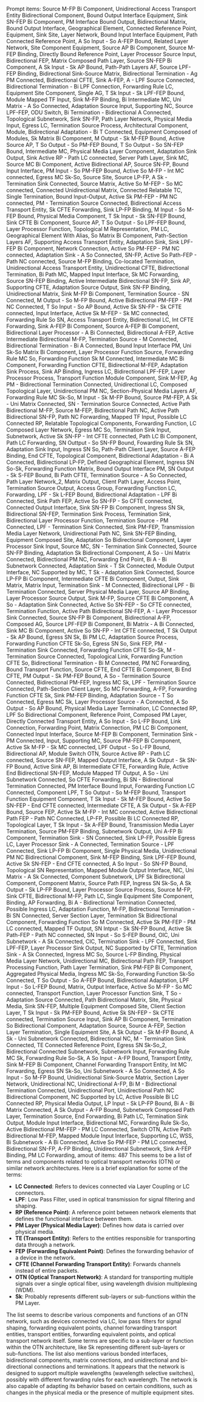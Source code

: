 Prompt items: 
Source M-FP Bi Component, Unidirectional Access Transport Entity Bidirectional Component, Bound Output Interface Equipment, Sink SN-FEP Bi Component, PM Interface Bound Output, Bidirectional Matrix, Bound Output Interface, Geographical Element, Connected Reference Point, Equipment, Sink Site, Layer Network, Bound Input Interface Equipment, Path Connected Reference Point, A So Input - So A-FEP Bound, Related Layer Network, Site Component Equipment, Source AP Bi Component, Source M-FEP Binding, Directly Bound Reference Point, Layer Processor Source Input, Bidirectional FEP, Matrix Composed Path Layer, Source SN-FEP Bi Component, A Sk Input - Sk AP Bound, Path-Path Layers AF, Source LPF-FEP Binding, Bidirectional Sink-Source Matrix, Bidirectional Termination - Ag PM Connected, Bidirectional CFTE, Sink A-FEP, A - LPF Source Connected, Bidirectional Termination - Bi LPF Connection, Forwarding Rule LC, Equipment Site Component, Single AG, T Sk Input - Sk LPF-FEP Bound, Module Mapped TF Input, Sink M-FP Binding, Bi Intermediate MC, Uni Matrix - A So Connected, Adaptation Source Input, Supporting NC, Source LPF-FEP, ODU Switch, Bi Termination - Bidirectional A Connected, Topological Subnetwork, Sink SN-FP, Path Layer Network, Physical Media Input, Egress LC, Termination Source Process, Architectural Component, Module, Bidirectional Adaptation - Bi T Connected, Equipment Composed of Modules, Sk Matrix Bi Component, M Output - Sk M-FEP Bound, Active Source AP, T So Output - So PM-FEP Bound, T So Output - So SN-FEP Bound, Intermediate MC, Physical Media Layer Component, Adaptation Sink Output, Sink Active RP - Path LC connected, Server Path Layer, Sink MC, Source MC Bi Component, Active Bidirectional AP, Source SN-FP, Bound Input Interface, PM Input - So PM-FEP Bound, Active So M-FP - Int MC connected, Egress MC Sk-So, Source Site, Source LP-FP, A Sk - Termination Sink Connected, Source Matrix, Active So M-FEP - So MC connected, Connected Unidirectional Matrix, Connected Relatable TC, Single Termination, Bound Input-Output, Active Sk PM-FEP - PM NC connected, PM - Termination Source Connected, Bidirectional Access Transport Entity, Sk CFTE Forwarding, Sink LP-FP Binding, M Input - So M-FEP Bound, Physical Media Component, T Sk Input - Sk SN-FEP Bound, Sink CFTE Bi Component, Source AP, T So Output - So LPF-FEP Bound, Layer Processor Function, Topological M Representation, PM LC, Geographical Element With Alias, So Matrix Bi Component, Path-Section Layers AF, Supporting Access Transport Entity, Adaptation Sink, Sink LPF-FEP Bi Component, Network Connection, Active So PM-FEP - PM NC connected, Adaptation Sink - A So Connected, SN-FP, Active So Path-FEP - Path NC connected, Source M-FP Binding, Co-located Termination, Unidirectional Access Transport Entity, Unidirectional CFTE, Bidirectional Termination, Bi Path MC, Mapped Input Interface, Sk MC Forwarding, Source SN-FEP Binding, Active Intermediate Bidirectional SN-FP, Sink AP, Supporting CFTE, Adaptation Source Output, Sink SN-FP Binding, Unidirectional Matrix, Sink M-FP Bi Component, Termination Source - SN Connected, M Output - So M-FP Bound, Active Bidirectional PM-FEP - PM NC Connected, T So Input - So AP Bound, Active Sk SN-FP - Sk CFTE connected, Input Interface, Active Sk M-FEP - Sk MC connected, Forwarding Rule So SN, Access Transport Entity, Bidirectional LC, Int CFTE Forwarding, Sink A-FEP Bi Component, Source A-FEP Bi Component, Bidirectional Layer Processor - A Bi Connected, Bidirectional A-FEP, Active Intermediate Bidirectional M-FP, Termination Source - M Connected, Bidirectional Termination - Bi A Connected, Bound Input Interface PM, Uni Sk-So Matrix Bi Component, Layer Processor Function Source, Forwarding Rule MC So, Forwarding Function Sk M Connected, Intermediate MC Bi Component, Forwarding Function CFTE, Bidirectional M-FEP, Adaptation Sink Process, Sink AP Binding, Ingress LC, Bidirectional LPF-FEP, Layer Processor Process, Transport Function Module Component, Sink M-FEP, Ag PM - Bidirectional Termination Connected, Unidirectional LC, Composed Topological Layer, Unidirectional PM NC, Section-Physical Media Layers AF, Forwarding Rule MC Sk-So, M Input - Sk M-FP Bound, Source PM-FEP, A Sk - Uni Matrix Connected, SN - Termination Source Connected, Active Path Bidirectional M-FP, Source M-FEP, Bidirectional Path NC, Active Path Bidirectional SN-FP, Path NC Forwarding, Mapped TF Input, Possible LC Connected RP, Relatable Topological Components, Forwarding Function, LC Composed Layer Network, Egress MC So, Termination Sink Input, Subnetwork, Active Sk SN-FP - Int CFTE connected, Path LC Bi Component, Path LC Forwarding, SN Outtput - So SN-FP Bound, Fowarding Rule Sk SN, Adaptation Sink Input, Ingress SN So, Path-Path Client Layer, Source A-FEP Binding, End CFTE, Topological Component, Bidirectional Adaptation - Bi A Connected, Bidirectional LP-FP, Defined Geographical Element, Ingress SN So-Sk, Forwarding Function Matrix, Bound Output Interface PM, SN Output - Sk S-FEP Bound, Bi Path CFTE, Termination Source - A So Connected, Path Layer Network_2, Matrix Output, Client Path Layer, Access Point, Termination Source Output, Access Group, Forwarding Function LC, Forwarding, LPF - Sk L-FEP Bound, Bidirectional Adaptation - LPF Bi Connected, Sink Path FEP, Active So SN-FP - So CFTE connected, Connected Output Interface, Sink SN-FP Bi Component, Ingress SN Sk, Bidirectional SN-FEP, Termination Sink Process, Termination Sink, Bidirectional Layer Processor Function, Termination Source - PM Connected, LPF - Termination Sink Connected, Sink PM-FEP, Transmission Media Layer Network, Unidirectional Path NC, Sink SN-FEP Binding, Equipment Composed Site, Adaptation So Bidirectional Component, Layer Processor Sink Input, Source MC, SN - Termination Sink Connected, Source SN-FP Binding, Adaptation Sk Bidirectional Component, A So - Uni Matrix Connected, Bidirectional PM NC, Forwarding End Point, Bi A - Bi Subnetwork Connected, Adaptation Sink - T Sk Connected, Module Output Interface, NC Supported by MC, T Sk - Adaptation Sink Connected, Source LP-FP Bi Component, Intermediate CFTE Bi Component, Output, Sink Matrix, Matrix Input, Termination Sink - M Connected, Bidirectional LPF - Bi Termination Connected, Server Physical Media Layer, Source AP Binding, Layer Processor Source Output, Sink M-FP, Source CFTE Bi Component, A So - Adaptation Sink Connected, Active So SN-FEP - So CFTE connected, Termination Function, Active Path Bidirectional SN-FEP, A - Layer Processor Sink Connected, Source SN-FP Bi Component, Bidirectional A-FP, Composed AG, Source LPF-FEP Bi Component, Bi Matrix - A Bi Connected, Sink MC Bi Component, Active So SN-FP - Int CFTE connected, T Sk Output - Sk AP Bound, Egress SN Sk, Bi PM LC, Adaptation Source Process, Forwarding Function CFTE Sk-So, Egress SN So, Sink FEP, PM - Termination Sink Connected, Forwarding Function CFTE So-Sk, M - Termination Source Connected, Topological Link, Forwarding Function CFTE So, Bidirectional Termination - Bi M Connected, PM NC Forwarding, Bound Transport Function, Source CFTE, End CFTE Bi Component, Bi End CFTE, PM Output - Sk PM-FEP Bound, A So - Termination Source Connected, Bidirectional PM-FEP, Ingress MC Sk, LPF - Termination Source Connected, Path-Section Client Layer, So MC Forwarding, A-FP, Forwarding Function CFTE Sk, Sink PM-FEP Binding, Adaptation Source - T So Connected, Egress MC Sk, Layer Processor Source - A Connected, A So Output - So AP Bound, Physical Media Layer Termination, LC Connected RP, LPF So Bidirectional Component, Reference Point, Composed PM Layer, Directly Connected Transport Entity, A So Input - So L-FP Bound, Link Connection, Forwarding Point, Matrix Connection, PM LC Bi Component, Connected Input Interface, Source M-FEP Bi Component, Termination Sink - PM Connected, Input, Supporting MC, Source PM-FEP Bi Component, Active Sk M-FP - Sk MC connected, LPF Output - So L-FP Bound, Bidirectional AP, Module Switch OTN, Source Active RP - Path LC connected, Source SN-FEP, Mapped Output Interface, A Sk Output - Sk SN-FP Bound, Active Sink AP, Bi Intermediate CFTE, Forwarding Rule, Active End Bidirectional SN-FEP, Module Mapped TF Output, A So - Uni Subnetwork Connected, So CFTE Forwarding, Bi SN - Bidirectional Termination Connected, PM Interface Bound Input, Forwarding Function LC Connected, Component LPF, T So Output - So M-FEP Bound, Transport Function Equipment Component, T Sk Input - Sk M-FEP Bound, Active So SN-FEP - End CFTE connected, Intermediate CFTE, A Sk Output - Sk A-FEP Bound, Source FEP, Active Sk M-FP - Int MC connected, Active Bidirectional Path FEP - Path NC Connected, LP-FP, Possible Bi LC Connected RP, Topological Layer, T Sk Input - Sk A-FEP Bound, Transmission Media Layer Termination, Source PM-FEP Binding, Subnetwork Output, Uni A-FP Bi Component, Termination Sink - SN Connected, Sink LP-FP, Possible Egress LC, Layer Processor Sink - A Connected, Termination Source - LPF Connected, Sink LP-FP Bi Component, Single Physical Media, Unidirectional PM NC Bidirectional Component, Sink M-FEP Binding, Sink LPF-FEP Bound, Active Sk SN-FEP - End CFTE connected, A So Input - So SN-FP Bound, Topological SN Representation, Mapped Module Output Interface, NIC, Uni Matrix - A Sk Connected, Component Subnetwork, LPF Sk Bidirectional Component, Component Matrix, Source Path FEP, Ingress SN Sk-So, A Sk Output - Sk LP-FP Bound, Layer Processor Source Process, Source M-FP, Sink CFTE, Bidirectional M-FP, Path LC, Single Equipment Site Component, Binding, AP Forwarding, Bi A - Bidirectional Termination Connected, Possible Ingress LC, Adaptation Function, M-FP, Bidirectional Termination - Bi SN Connected, Server Section Layer, Termination Sk Bidirectional Component, Forwarding Function So M Connected, Active Sk PM-FEP - PM LC connected, Mapped TF Output, SN Intput - Sk SN-FP Bound, Active Sk Path-FEP - Path NC connected, SN Input - So S-FEP Bound, OIC, Uni Subnetwork - A Sk Connected, CIC, Termination Sink - LPF Connected, Sink LPF-FEP, Layer Processor Sink Output, NC Supported by CFTE, Termination Sink - A Sk Connected, Ingress MC So, Source L-FP Binding, Physical Media Layer Network, Unidirectional MC, Bidirectional Path FEP, Transport Processing Function, Path Layer Termination, Sink PM-FEP Bi Component, Aggregated Physical Media, Ingress MC Sk-So, Forwarding Function Sk-So Connected, T So Output - So A-FEP Bound, Bidirectional Adaptation, LPF Input - So L-FEP Bound, Matrix, Output Interface, Active So M-FP - So MC connected, Transport Function, Layer Processor Function Sink, T So - Adaptation Source Connected, Path Bidirectional Matrix, Site, Physical Media, Sink SN-FEP, Multiple Equipment Composed Site, Client Section Layer, T Sk Input - Sk PM-FEP Bound, Active Sk SN-FEP - Sk CFTE connected, Termination Source Input, Sink AP Bi Component, Termination So Bidirectional Component, Adaptation Source, Source A-FEP, Section Layer Termination, Single Equipment Site, A Sk Output - Sk M-FP Bound, A Sk - Uni Subnetwork Connected, Bidirectional NC, M - Termination Sink Connected, TE Connected Reference Point, Egress SN Sk-So_2, Bidirectional Connected Subnetwork, Subnetwork Input, Forwarding Rule MC Sk, Forwarding Rule So-Sk, A So Input - A-FP Bound, Transport Entity, Sink M-FEP Bi Component, Channel Forwarding Transport Entity, Int MC Forwarding, Egress SN Sk-So, Uni Subnetwork - A So Connected, A So Input - So M-FP Bound, Unidirectional Sink-Source Matrix, Section Layer Network, Unidirectional NC, Unidirectional A-FP, Bi M - Bidirectional Termination Connected, Unidirectional Port, Unidirectional Path NC Bidirectional Component, NC Supported by LC, Active Possible Bi LC Connected RP, Physical Media Output, LP Input - Sk LP-FP Bound, Bi A - Bi Matrix Connected, A Sk Output - A-FP Bound, Subnetwork Composed Path Layer, Termination Source, End Forwarding, Bi Path LC, Termination Sink Output, Module Input Interface, Bidirectional MC, Forwarding Rule Sk-So, Active Bidirectional PM-FEP - PM LC Connected, Switch OTN, Active Path Bidirectional M-FEP, Mapped Module Input Interface, Supporting LC, WSS, Bi Subnetwork - A Bi Connected, Active So PM-FEP - PM LC connected, Bidirectional SN-FP, A-FP Binding, Unidirectional Subnetwork, Sink A-FEP Binding, PM LC Forwarding, 
amout of items: 487
 This seems to be a list of terms and components related to optical transport networks (OTN) or similar network architectures. Here is a brief explanation for some of the terms:

* **LC Connected**: Refers to devices connected via Layer Coupling or LC connectors.
* **LPF**: Low Pass Filter, used in optical transmission for signal filtering and shaping.
* **RP (Reference Point)**: A reference point between network elements that defines the functional interface between them.
* **PM Layer (Physical Media Layer)**: Defines how data is carried over physical media.
* **TE (Transport Entity)**: Refers to the entities responsible for transporting data through a network.
* **FEP (Forwarding Equivalent Point)**: Defines the forwarding behavior of a device in the network.
* **CFTE (Channel Forwarding Transport Entity)**: Forwards channels instead of entire packets.
* **OTN (Optical Transport Network)**: A standard for transporting multiple signals over a single optical fiber, using wavelength division multiplexing (WDM).
* **Sk**: Probably represents different sub-layers or sub-functions within the PM Layer.

The list seems to describe various components and functions of an OTN network, such as devices connected via LC, low pass filters for signal shaping, forwarding equivalent points, channel forwarding transport entities, transport entities, forwarding equivalent points, and optical transport network itself. Some terms are specific to a sub-layer or function within the OTN architecture, like Sk representing different sub-layers or sub-functions. The list also mentions various bonded interfaces, bidirectional components, matrix connections, and unidirectional and bi-directional connections and terminations. It appears that the network is designed to support multiple wavelengths (wavelength selective switches), possibly with different forwarding rules for each wavelength. The network is also capable of adapting its behavior based on certain conditions, such as changes in the physical media or the presence of multiple equipment sites.

